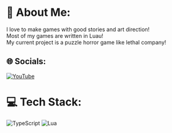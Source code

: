 # 💫 About Me:
I love to make games with good stories and art direction!<br>Most of my games are written in Luau!<br>My current project is a puzzle horror game like lethal company!


## 🌐 Socials:
[![YouTube](https://img.shields.io/badge/YouTube-%23FF0000.svg?logo=YouTube&logoColor=white)](https://youtube.com/@localdumbs) 

# 💻 Tech Stack:
![TypeScript](https://img.shields.io/badge/typescript-%23007ACC.svg?style=flat&logo=typescript&logoColor=white)
![Lua](https://img.shields.io/badge/lua-%232C2D72.svg?style=flat&logo=lua&logoColor=white)
<!-- Proudly created with GPRM ( https://gprm.itsvg.in ) -->
